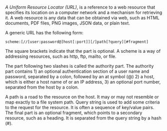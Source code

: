 *A Uniform Resource Locator (URL)*, is a reference to a web resource that specifies 
its location on a computer network and a mechanism for retrieving it. A web resource 
is any data that can be obtained via web, such as HTML documents, PDF files, PNG images, 
JSON data, or plain text.

A generic URL has the following form:

`scheme:[//[user:password@]host[:port]][/]path[?query][#fragment]`

The square brackets indicate that the part is optional. A scheme is a way of addressing resources, 
such as http, ftp, mailto, or file.

The part following two slashes is called the authority part. The authority part contains 1) an 
optional authentication section of a user name and password, separated by a colon, followed by an 
at symbol (@) 2) a host, which is either a host name of or an IP address, 3) an optional port number, 
separated from the host by a colon.

A path is a road to the resource on the host. It may or may not resemble or map exactly to a file 
system path. Query string is used to add some criteria to the request for the resource. It is often 
a sequence of key/value pairs. The final part is an optional fragment, which points to a secondary 
resource, such as a heading. It is separated from the query string by a hash (#). 
